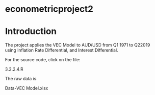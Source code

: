 # econometricproject2

# Introduction
The project applies the VEC Model to AUD/USD from Q1 1971 to Q22019 using Inflation Rate Differential, and Interest Differential.

For the source code, click on the file:

3.2.2.4.R

The raw data is

Data-VEC Model.xlsx
